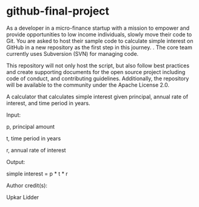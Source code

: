 # github-final-project

As a developer in a micro-finance startup with a mission to empower and provide opportunities to low income individuals, slowly move their code to Git. You are asked to host their sample code to calculate simple interest on GitHub in a new repository as the first step in this journey. . The core team currently uses Subversion (SVN) for managing code. 

This repository will not only host the script, but also follow best practices and create supporting documents for the open source project including code of conduct, and contributing guidelines. Additionally, the repository will be available to the community under the Apache License 2.0.

A calculator that calculates simple interest given principal, annual rate of interest, and time period in years.

Input:

   p, principal amount
   
   t, time period in years
   
   r, annual rate of interest

Output:

   simple interest = p * t * r

Author credit(s):

Upkar Lidder
